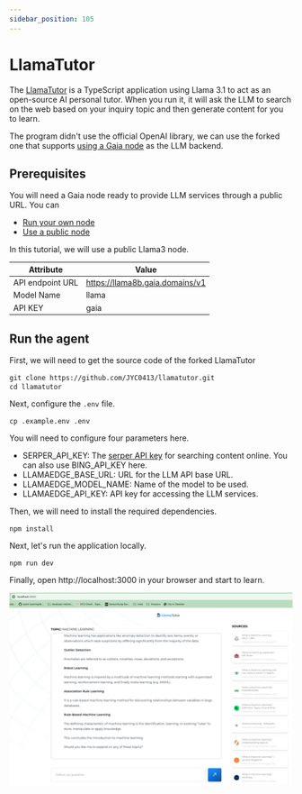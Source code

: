 ```yaml
---
sidebar_position: 105
---
```


# LlamaTutor

The [LlamaTutor](https://github.com/Nutlope/llamatutor) is a TypeScript
application using Llama 3.1 to act as an open-source AI personal tutor. When you run it, it will ask the LLM to search on the web based on your inquiry topic and then generate content for you to learn.

The program didn't use the official OpenAI library, we can use the forked one that supports [using a Gaia node](intro.md) as the LLM backend.

## Prerequisites

You will need a Gaia node ready to provide LLM services through a public URL. You can

* [Run your own node](../../getting-started/quick-start)
* [Use a public node](../nodes)

In this tutorial, we will use a public Llama3 node.

| Attribute | Value |
|-----|--------|
| API endpoint URL | https://llama8b.gaia.domains/v1 |
| Model Name | llama |
| API KEY | gaia |

## Run the agent

First, we will need to get the source code of the forked LlamaTutor

```
git clone https://github.com/JYC0413/llamatutor.git
cd llamatutor
```

Next, configure the `.env` file.

```
cp .example.env .env
```

You will need to configure four parameters here.

* SERPER_API_KEY: The [serper API key](https://serper.dev/) for searching content online. You can also use BING_API_KEY here.
* LLAMAEDGE_BASE_URL: URL for the LLM API base URL.
* LLAMAEDGE_MODEL_NAME: Name of the model to be used.
* LLAMAEDGE_API_KEY: API key for accessing the LLM services.

Then, we will need to install the required dependencies.

```
npm install
```

Next, let's run the application locally.

```
npm run dev
```

Finally, open http://localhost:3000 in your browser and start to learn.

![](llamatutor-01.png)
